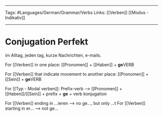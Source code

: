 ___
Tags: #Languages/German/Grammar/Verbs 
Links: [[Verben]] [[Modus - Indikativ]]
___
# Conjugation Perfekt
im Alltag, jeden tag, kurze Nachrichten, e-mails.

For [[Verben]] in one place:
[[Pronomen]] + [[Haben]] + **ge**VERB

For [[Verben]] that indicate movement to another place:
[[Pronomen]] + [[Sein]] + **ge**VERB

For [[Typ - Modal verben]]:
Prefix-verb --> [[Pronomen]] + [[Haben]]/[[Sein]] + prefix + **ge** + verb konjugation

For [[Verben]] ending in ...ieren --> no ge..., but only ...t
For [[Verben]] starting in er... --> not ge...